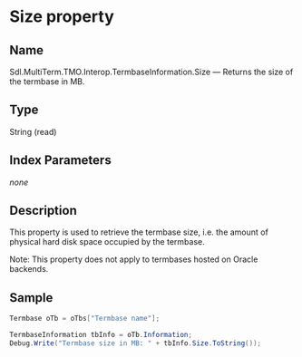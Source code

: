#  Size property

## Name

Sdl.MultiTerm.TMO.Interop.TermbaseInformation.Size —          Returns the size of the termbase in MB.

## Type

String
(read)


## Index Parameters
*none*

## Description

This property is used to retrieve the termbase size, i.e. the amount of physical hard disk space occupied by the termbase.

Note: This property does not apply to termbases hosted on Oracle backends.


## Sample


```cs
Termbase oTb = oTbs["Termbase name"];

TermbaseInformation tbInfo = oTb.Information;
Debug.Write("Termbase size in MB: " + tbInfo.Size.ToString());
```

